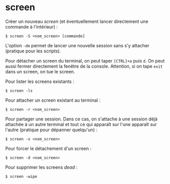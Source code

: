 screen
======

Créer un nouveau *screen* (et éventuellement lancer directement une commande
à l'intérieur) :
```
$ screen -S <nom_screen> [commande]
```

L'option `-dm` permet de lancer une nouvelle session sans s'y attacher
(pratique pour les scripts).

Pour détacher un screen du terminal, on peut taper `[CTRL]+a` puis `d`.
On peut aussi fermer directement la fenêtre de la console. Attention, si on
tape `exit` dans un screen, on tue le screen.

Pour lister les screens existants :
```
$ screen -ls
```

Pour attacher un screen existant au terminal :
```
$ screen -r <nom_screen>
```

Pour partager une session. Dans ce cas, on s'attache à une session déjà
attachée à un autre terminal et tout ce qui apparaît sur l'une apparaît sur
l'autre (pratique pour dépanner quelqu'un) :
```
$ screen -x <nom_screen>
```

Pour forcer le détachement d'un screen :
```
$ screen -d <nom_screen>
```

Pour supprimer les screens *dead* :
```
$ screen -wipe
```

